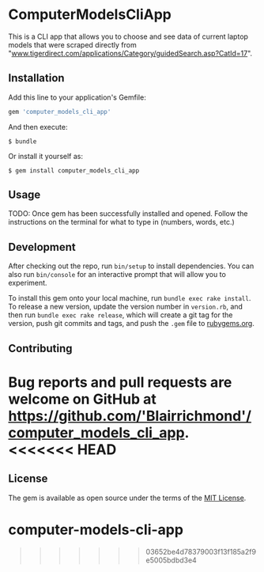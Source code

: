 # ComputerModelsCliApp

This is a CLI app that allows you to choose and see data of current laptop models that were scraped directly from "www.tigerdirect.com/applications/Category/guidedSearch.asp?CatId=17".

## Installation

Add this line to your application's Gemfile:

```ruby
gem 'computer_models_cli_app'
```

And then execute:

    $ bundle

Or install it yourself as:

    $ gem install computer_models_cli_app

## Usage

TODO: Once gem has been successfully installed and opened. Follow the instructions on the terminal for what to type in (numbers, words, etc.)

## Development

After checking out the repo, run `bin/setup` to install dependencies. You can also run `bin/console` for an interactive prompt that will allow you to experiment.

To install this gem onto your local machine, run `bundle exec rake install`. To release a new version, update the version number in `version.rb`, and then run `bundle exec rake release`, which will create a git tag for the version, push git commits and tags, and push the `.gem` file to [rubygems.org](https://rubygems.org).

## Contributing

Bug reports and pull requests are welcome on GitHub at https://github.com/'Blairrichmond'/computer_models_cli_app.
<<<<<<< HEAD
=======

## License

The gem is available as open source under the terms of the [MIT License](https://opensource.org/licenses/MIT).
# computer-models-cli-app
>>>>>>> 03652be4d78379003f13f185a2f9e5005bdbd3e4
